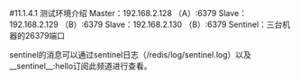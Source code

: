#11.1.4.1	测试环境介绍
	Master：192.168.2.128 （A）:6379
	Slave：192.168.2.129  （B）:6379
	Slave：192.168.2.130  （B）:6379
	Sentinel：三台机器的26379端口

sentinel的消息可以通过sentinel日志（/redis/log/sentinel.log）以及__sentinel__:hello订阅此频道进行查看。
